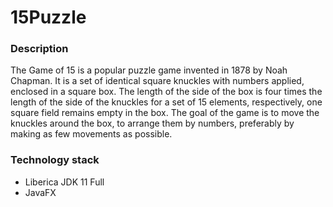 # 15Puzzle

### Description

The Game of 15 is a popular puzzle game invented in 1878 by Noah Chapman. 
It is a set of identical square knuckles with numbers applied, enclosed in a square box. 
The length of the side of the box is four times the length of the side of the knuckles for a set of 15 elements, respectively, one square field remains empty in the box. 
The goal of the game is to move the knuckles around the box, to arrange them by numbers, preferably by making as few movements as possible.

### Technology stack

- Liberica JDK 11 Full
- JavaFX
